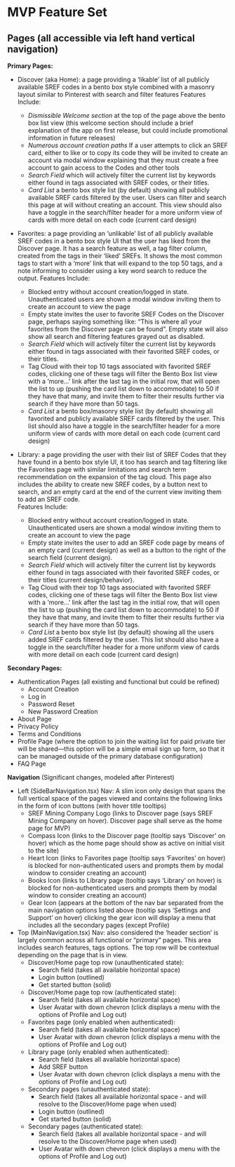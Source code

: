 # MVP Feature Set
## Pages (all accessible via left hand vertical navigation)
**Primary Pages:**
- Discover (aka Home): a page providing a ‘likable’ list of all publicly available SREF codes in a bento box style combined with a masonry layout similar to Pinterest with search and filter features
	Features Include:
	- _Dismissible Welcome section_ at the top of the page above the bento box list view (this welcome section should include a brief explanation of the app on first release, but could include promotional information in future releases) 
	- _Numerous account creation paths_ If a user attempts to click an SREF card, either to like or to copy its code they will be invited to create an account via modal window explaining that they must create a free account to gain access to the Codes and other tools
	- _Search Field_ which will actively filter the current list by keywords either found in tags associated with SREF codes, or their titles. 
	- _Card List_ a bento box style list (by default) showing all publicly available SREF cards filtered by the user. Users can filter and search this page at will without creating an account. This view should also have a toggle in the search/filter header for a more uniform view of cards with more detail on each code (current card design)

- Favorites: a page providing an ‘unlikable’ list of all publicly available SREF codes in a bento box style UI that the user has liked from the Discover page. It has a search feature as well, a tag filter column, created from the tags in their ‘liked’ SREFs. It shows the most common tags to start with a ‘more’ link that will expand to the top 50 tags, and a note informing to consider using a key word search to reduce the output.
	Features Include: 
	- Blocked entry without account creation/logged in state. Unauthenticated users are shown a modal window inviting them to create an account to view the page
	- Empty state invites the user to favorite SREF Codes on the Discover page, perhaps saying something like: “This is where all your favorites from the Discover page can be found”. Empty state will also show all search and filtering features grayed out as disabled.
	- _Search Field_ which will actively filter the current list by keywords either found in tags associated with their favorited SREF codes, or their titles. 
	- Tag Cloud with their top 10 tags associated with favorited SREF codes, clicking one of these tags will filter the Bento Box list view with a ‘more…’ link after the last tag in the initial row, that will open the list to up (pushing the card list down to accommodate) to 50 if they have that many, and invite them to filter their results further via search if they have more than 50 tags. 
	- _Card List_ a bento box/masonry style list (by default) showing all favorited and publicly available SREF cards filtered by the user. This list should also have a toggle in the search/filter header for a more uniform view of cards with more detail on each code (current card design)

- Library: a page providing the user with their list of SREF Codes that they have found in a bento box style UI, it too has search and tag filtering like the Favorites page with similar limitations and search term recommendation on the expansion of the tag cloud. This page also includes the ability to create new SREF codes, by a button next to search, and an empty card at the end of the current view inviting them to add an SREF code.   
	Features Include: 
	- Blocked entry without account creation/logged in state. Unauthenticated users are shown a modal window inviting them to create an account to view the page
	- Empty state invites the user to add an SREF code page by means of an empty card (current design) as well as a button to the right of the search field (current design).
	- _Search Field_ which will actively filter the current list by keywords either found in tags associated with their favorited SREF codes, or their titles (current design/behavior).
	- Tag Cloud with their top 10 tags associated with favorited SREF codes, clicking one of these tags will filter the Bento Box list view with a ‘more…’ link after the last tag in the initial row, that will open the list to up (pushing the card list down to accommodate) to 50 if they have that many, and invite them to filter their results further via search if they have more than 50 tags. 
	- _Card List_ a bento box style list (by default) showing all the users added SREF cards filtered by the user. This list should also have a toggle in the search/filter header for a more uniform view of cards with more detail on each code (current card design)

**Secondary Pages:**
- Authentication Pages (all existing and functional but could be refined)
	- Account Creation
	- Log in 
	- Password Reset 
	- New Password Creation
- About Page
- Privacy Policy
- Terms and Conditions
- Profile Page (where the option to join the waiting list for paid private tier will be shared—this option will be a simple email sign up form, so that it can be managed outside of the primary database configuration)
- FAQ Page

**Navigation** (Significant changes, modeled after Pinterest)
- Left (SideBarNavigation.tsx) Nav: A slim icon only design that spans the full vertical space of the pages viewed and contains the following links in the form of icon buttons (with hover title tooltips)
	- SREF Mining Company Logo (links to Discover page (says SREF Mining Company on hover). Discover page shall serve as the home page for MVP)
	- Compass Icon (links to the Discover page (tooltip says ‘Discover’ on hover) which as the home page should show as active on initial visit to the site)
	- Heart Icon (links to Favorites page (tooltip says ‘Favorites’ on hover) is blocked for non-authenticated users and prompts them by modal window to consider creating an account)
	- Books Icon (links to Library page (tooltip says ‘Library’ on hover) is blocked for non-authenticated users and prompts them by modal window to consider creating an account)
	- Gear Icon (appears at the bottom of the nav bar separated from the main navigation options listed above (tooltip says ‘Settings and Support’ on hover) clicking the gear icon will display a menu that includes all the secondary pages (except Profile)
- Top (MainNavigation.tsx) Nav: also considered the ‘header section’ is largely common across all functional or “primary” pages. This area includes search features, tags options. The top row will be contextual depending on the page that is in view.
	- Discover/Home page top row (unauthenticated state):
		- Search field (takes all available horizontal space)
		- Login button (outlined)
		- Get started button (solid)
	- Discover/Home page top row (authenticated state):
		- Search field (takes all available horizontal space)
		- User Avatar with down chevron (click displays a menu with the options of Profile and Log out)
	- Favorites page (only enabled when authenticated):
		- Search field (takes all available horizontal space)
		- User Avatar with down chevron (click displays a menu with the options of Profile and Log out)
	- Library page (only enabled when authenticated):
		- Search field (takes all available horizontal space)
		- Add SREF button
		- User Avatar with down chevron (click displays a menu with the options of Profile and Log out)
	- Secondary pages (unauthenticated state):
		- Search field (takes all available horizontal space - and will resolve to the Discover/Home page when used)
		- Login button (outlined)
		- Get started button (solid)
	- Secondary pages (authenticated state):
		- Search field (takes all available horizontal space - and will resolve to the Discover/Home page when used)
		- User Avatar with down chevron (click displays a menu with the options of Profile and Log out)